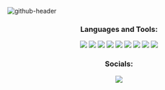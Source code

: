 ![github-header](https://user-images.githubusercontent.com/51212505/222900339-b79ee082-9789-4050-8965-101156c972e5.jpg)

<h3 align="center">Languages and Tools:</h3>

<div align="center">
  <a href="#"><img src="https://img.shields.io/badge/-Python-black?style=for-the-badge&logo=python&logoColor=white"></a>
  <a href="#"><img src="https://img.shields.io/badge/-HTML-black?style=for-the-badge&logo=html5&logoColor=white"></a>
  <a href="#"><img src="https://img.shields.io/badge/-CSS-black?style=for-the-badge&logo=css3&logoColor=white"></a>
  <a href="#"><img src="https://img.shields.io/badge/-SQL-black?style=for-the-badge&logo=sqlite&logoColor=white"></a>
  <a href="#"><img src="https://img.shields.io/badge/-Flask-black?style=for-the-badge&logo=flask&logoColor=white"></a>
  <a href="#"><img src="https://img.shields.io/badge/-Pytorch-black?style=for-the-badge&logo=pytorch&logoColor=white"></a>
  <a href="#"><img src="https://img.shields.io/badge/-Tensorflow-black?style=for-the-badge&logo=tensorflow&logoColor=white"></a>
  <a href="#"><img src="https://img.shields.io/badge/-Aiogram-black?style=for-the-badge&logo=telegram&logoColor=white"></a>
  <a href="#"><img src="https://img.shields.io/badge/-Linux-black?style=for-the-badge&logo=linux&logoColor=white"></a>
</div>

<h3 align="center">Socials:</h3>

<div align="center">
    <a href="https://t.me/pvlppv"><img src="https://img.shields.io/badge/-Telegram-black?style=for-the-badge&logo=telegram&logoColor=white"></a>
